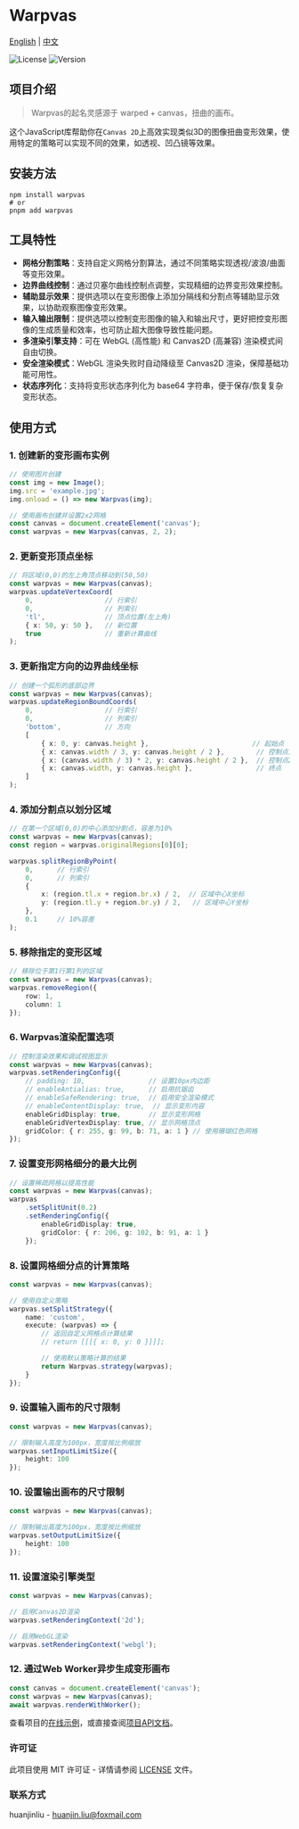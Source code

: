 # Warpvas

[English](README.md) | [中文](README.cn.md)

![License](https://img.shields.io/badge/license-MIT-blue.svg)
![Version](https://img.shields.io/badge/version-1.0.0-green.svg)

## 项目介绍

> Warpvas的起名灵感源于 warped + canvas，扭曲的画布。

这个JavaScript库帮助你在`Canvas 2D`上高效实现类似3D的图像扭曲变形效果，使用特定的策略可以实现不同的效果，如透视、凹凸镜等效果。

## 安装方法

```shell
npm install warpvas
# or
pnpm add warpvas
```

## 工具特性

- **网格分割策略**：支持自定义网格分割算法，通过不同策略实现透视/波浪/曲面等变形效果。
- **边界曲线控制**：通过贝塞尔曲线控制点调整，实现精细的边界变形效果控制。
- **辅助显示效果**：提供选项以在变形图像上添加分隔线和分割点等辅助显示效果，以协助观察图像变形效果。
- **输入输出限制**：提供选项以控制变形图像的输入和输出尺寸，更好把控变形图像的生成质量和效率，也可防止超大图像导致性能问题。
- **多渲染引擎支持**：可在 WebGL (高性能) 和 Canvas2D (高兼容) 渲染模式间自由切换。
- **安全渲染模式**：WebGL 渲染失败时自动降级至 Canvas2D 渲染，保障基础功能可用性。
- **状态序列化**：支持将变形状态序列化为 base64 字符串，便于保存/恢复复杂变形状态。


## 使用方式

### 1. 创建新的变形画布实例

```typescript
// 使用图片创建
const img = new Image();
img.src = 'example.jpg';
img.onload = () => new Warpvas(img);

// 使用画布创建并设置2x2网格
const canvas = document.createElement('canvas');
const warpvas = new Warpvas(canvas, 2, 2);
```

### 2. 更新变形顶点坐标

```typescript
// 将区域(0,0)的左上角顶点移动到(50,50)
const warpvas = new Warpvas(canvas);
warpvas.updateVertexCoord(
    0,                  // 行索引
    0,                  // 列索引
    'tl',               // 顶点位置(左上角)
    { x: 50, y: 50 },   // 新位置
    true                // 重新计算曲线
);
```

### 3. 更新指定方向的边界曲线坐标

```typescript
// 创建一个弧形的底部边界
const warpvas = new Warpvas(canvas);
warpvas.updateRegionBoundCoords(
    0,                  // 行索引
    0,                  // 列索引
    'bottom',           // 方向
    [
        { x: 0, y: canvas.height },                          // 起始点
        { x: canvas.width / 3, y: canvas.height / 2 },        // 控制点1
        { x: (canvas.width / 3) * 2, y: canvas.height / 2 },  // 控制点2
        { x: canvas.width, y: canvas.height },                // 终点
    ]
);
```

### 4. 添加分割点以划分区域

```typescript
// 在第一个区域(0,0)的中心添加分割点，容差为10%
const warpvas = new Warpvas(canvas);
const region = warpvas.originalRegions[0][0];

warpvas.splitRegionByPoint(
    0,      // 行索引
    0,      // 列索引
    {
        x: (region.tl.x + region.br.x) / 2,  // 区域中心X坐标
        y: (region.tl.y + region.br.y) / 2,   // 区域中心Y坐标
    },
    0.1     // 10%容差
);
```

### 5. 移除指定的变形区域

```typescript
// 移除位于第1行第1列的区域
const warpvas = new Warpvas(canvas);
warpvas.removeRegion({
    row: 1,
    column: 1
});
```

### 6. Warpvas渲染配置选项

```typescript
// 控制渲染效果和调试视图显示
const warpvas = new Warpvas(canvas);
warpvas.setRenderingConfig({
    // padding: 10,                // 设置10px内边距
    // enableAntialias: true,      // 启用抗锯齿
    // enableSafeRendering: true,  // 启用安全渲染模式
    // enableContentDisplay: true,  // 显示变形内容
    enableGridDisplay: true,       // 显示变形网格
    enableGridVertexDisplay: true, // 显示网格顶点
    gridColor: { r: 255, g: 99, b: 71, a: 1 } // 使用珊瑚红色网格
});
```

### 7. 设置变形网格细分的最大比例

```typescript
// 设置稀疏网格以提高性能
const warpvas = new Warpvas(canvas);
warpvas
    .setSplitUnit(0.2)
    .setRenderingConfig({
        enableGridDisplay: true,
        gridColor: { r: 206, g: 102, b: 91, a: 1 }
    });
```

### 8. 设置网格细分点的计算策略

```typescript
const warpvas = new Warpvas(canvas);

// 使用自定义策略
warpvas.setSplitStrategy({
    name: 'custom',
    execute: (warpvas) => {
        // 返回自定义网格点计算结果
        // return [[[{ x: 0, y: 0 }]]];

        // 使用默认策略计算的结果
        return Warpvas.strategy(warpvas);
    }
});
```

### 9. 设置输入画布的尺寸限制

```typescript
const warpvas = new Warpvas(canvas);

// 限制输入高度为100px，宽度按比例缩放
warpvas.setInputLimitSize({
    height: 100
});
```

### 10. 设置输出画布的尺寸限制

```typescript
const warpvas = new Warpvas(canvas);

// 限制输出高度为100px，宽度按比例缩放
warpvas.setOutputLimitSize({
    height: 100
});
```

### 11. 设置渲染引擎类型

```typescript
const warpvas = new Warpvas(canvas);

// 启用Canvas2D渲染
warpvas.setRenderingContext('2d');

// 启用WebGL渲染
warpvas.setRenderingContext('webgl');
```

### 12. 通过Web Worker异步生成变形画布

```typescript
const canvas = document.createElement('canvas');
const warpvas = new Warpvas(canvas);
await warpvas.renderWithWorker();
```

查看项目的[在线示例](https://huanjinliu.github.io/warpvas/)，或直接查阅[项目API文档](docs/api/README.md)。

### 许可证

此项目使用 MIT 许可证 - 详情请参阅 [LICENSE](LICENSE) 文件。

### 联系方式

huanjinliu - [huanjin.liu@foxmail.com](mailto:huanjin.liu@foxmail.com)